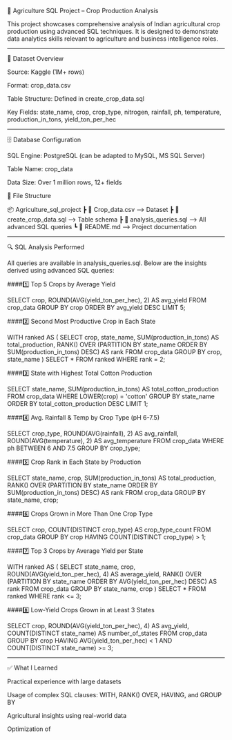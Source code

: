 🌾 Agriculture SQL Project – Crop Production Analysis

This project showcases comprehensive analysis of Indian agricultural crop production using advanced SQL techniques. It is designed to demonstrate data analytics skills relevant to agriculture and business intelligence roles.


---

📁 Dataset Overview

Source: Kaggle (1M+ rows)

Format: crop_data.csv

Table Structure: Defined in create_crop_data.sql

Key Fields: state_name, crop, crop_type, nitrogen, rainfall, ph, temperature, production_in_tons, yield_ton_per_hec



---

🗄 Database Configuration

SQL Engine: PostgreSQL (can be adapted to MySQL, MS SQL Server)

Table Name: crop_data

Data Size: Over 1 million rows, 12+ fields

🧩 File Structure

📦 Agriculture_sql_project
 ┣ 📄 Crop_data.csv           --> Dataset
 ┣ 📄 create_crop_data.sql    --> Table schema
 ┣ 📄 analysis_queries.sql    --> All advanced SQL queries
 ┗ 📄 README.md               --> Project documentation



---

🔍 SQL Analysis Performed

All queries are available in analysis_queries.sql. Below are the insights derived using advanced SQL queries:

####1️⃣ Top 5 Crops by Average Yield

SELECT crop, ROUND(AVG(yield_ton_per_hec), 2) AS avg_yield
FROM crop_data
GROUP BY crop
ORDER BY avg_yield DESC
LIMIT 5;

####2️⃣ Second Most Productive Crop in Each State

WITH ranked AS (
  SELECT crop, state_name, SUM(production_in_tons) AS total_production,
         RANK() OVER (PARTITION BY state_name ORDER BY SUM(production_in_tons) DESC) AS rank
  FROM crop_data
  GROUP BY crop, state_name
)
SELECT * FROM ranked WHERE rank = 2;

####3️⃣ State with Highest Total Cotton Production

SELECT state_name, SUM(production_in_tons) AS total_cotton_production
FROM crop_data
WHERE LOWER(crop) = 'cotton'
GROUP BY state_name
ORDER BY total_cotton_production DESC
LIMIT 1;

####4️⃣ Avg. Rainfall & Temp by Crop Type (pH 6-7.5)

SELECT crop_type, ROUND(AVG(rainfall), 2) AS avg_rainfall,
       ROUND(AVG(temperature), 2) AS avg_temperature
FROM crop_data
WHERE ph BETWEEN 6 AND 7.5
GROUP BY crop_type;

####5️⃣ Crop Rank in Each State by Production

SELECT state_name, crop, SUM(production_in_tons) AS total_production,
       RANK() OVER (PARTITION BY state_name ORDER BY SUM(production_in_tons) DESC) AS rank
FROM crop_data
GROUP BY state_name, crop;

####6️⃣ Crops Grown in More Than One Crop Type

SELECT crop, COUNT(DISTINCT crop_type) AS crop_type_count
FROM crop_data
GROUP BY crop
HAVING COUNT(DISTINCT crop_type) > 1;

####7️⃣ Top 3 Crops by Average Yield per State

WITH ranked AS (
  SELECT state_name, crop, ROUND(AVG(yield_ton_per_hec), 4) AS average_yield,
         RANK() OVER (PARTITION BY state_name ORDER BY AVG(yield_ton_per_hec) DESC) AS rank
  FROM crop_data
  GROUP BY state_name, crop
)
SELECT * FROM ranked WHERE rank <= 3;

####8️⃣ Low-Yield Crops Grown in at Least 3 States

SELECT crop, ROUND(AVG(yield_ton_per_hec), 4) AS avg_yield,
       COUNT(DISTINCT state_name) AS number_of_states
FROM crop_data
GROUP BY crop
HAVING AVG(yield_ton_per_hec) < 1 AND COUNT(DISTINCT state_name) >= 3;


---

✅ What I Learned

Practical experience with large datasets

Usage of complex SQL clauses: WITH, RANK() OVER, HAVING, and GROUP BY

Agricultural insights using real-world data

Optimization of


